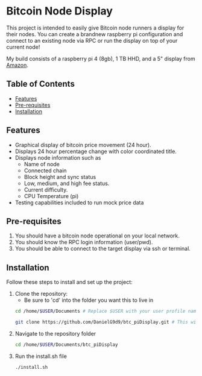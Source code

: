 # Bitcoin Node Display

This project is intended to easily give Bitcoin node runners a display for their nodes. You can create a brandnew raspberry pi configuration and connect to an existing node via RPC or run the display on top of your current node!

My build consists of a raspberry pi 4 (8gb), 1 TB HHD, and a 5" display from [Amazon](https://www.amazon.com/dp/B0CXTFN8K9).

## Table of Contents


- [Features](#features)
- [Pre-requisites](#pre-requisites)
- [Installation](#installation)
<!-- - [Usage](#usage)
- [Contributing](#contributing)
- [License](#license)
- [Contact](#contact) -->

## Features

- Graphical display of bitcoin price movement (24 hour).
- Displays 24 hour percentage change with color coordinated title.
- Displays node information such as
    - Name of node
    - Connected chain
    - Block height and sync status
    - Low, medium, and high fee status.
    - Current difficulty.
    - CPU Temperature (pi)
- Testing capabilities included to run mock price data

## Pre-requisites
1. You should have a bitcoin node operational on your local network.
2. You should know the RPC login information (user/pwd).
3. You should be able to connect to the target display via ssh or terminal.

## Installation

Follow these steps to install and set up the project:

1. Clone the repository: 
    - Be sure to 'cd' into the folder you want this to live in
    ```bash
    cd /home/$USER/Documents # Replace $USER with your user profile name.

    git clone https://github.com/DanielG9d9/btc_piDisplay.git # This will clone the repository to the directory you run the command from.

2. Navigate to the repository folder
    ```bash
    cd /home/$USER/Documents/btc_piDisplay
3. Run the install.sh file
    ```bash
    ./install.sh